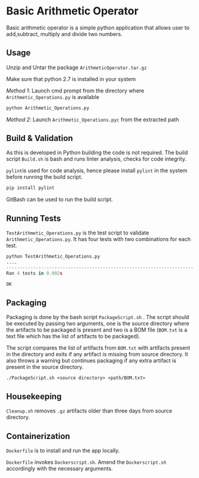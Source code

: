 # Basic Arithmetic Operator

Basic arithmetic operator is a simple python application that allows user to add,subtract, multiply and divide two numbers.

## Usage

Unzip and Untar the package `ArithmeticOperator.tar.gz`

Make sure that python 2.7 is installed in your system

_Method 1_:
Launch cmd prompt from the directory where `Arithmetic_Operations.py` is available


```python
python Arithmetic_Operations.py
```

_Method 2_: Launch `Arithmetic_Operations.pyc` from the extracted path

## Build & Validation

As this is developed in Python building the code is not required. The build script `Build.sh` is bash and runs linter analysis, checks for code integrity.

`pylint`is used for code analysis, hence please install `pylint` in the system before running the build script.

```python
pip install pylint
```

 GitBash can be used to run the build script.

## Running Tests

`TestArithmetic_Operations.py` is the test script to validate `Arithmetic_Operations.py`. It has four tests with two combinations for each test.

```python
python TestArithmetic_Operations.py
....
----------------------------------------------------------------------
Ran 4 tests in 0.002s

OK
```
## Packaging

Packaging is done by the bash script `PackageScript.sh`
. The script should be executed by passing two arguments, one is the source directory where the artifacts to be packaged is present and two is a BOM file (`BOM.txt` is a text file which has the list of artifacts to be packaged).

The script compares the list of artifacts from `BOM.txt` with artifacts present in the directory and exits if any artifact is missing from source directory. It also throws a warning but continues packaging if any extra artifact is present in the source directory.

```
./PackageScript.sh <source directory> <path/BOM.txt>
```

## Housekeeping

`Cleanup.sh` removes `.gz` artifacts older than three days from source directory.

## Containerization

`Dockerfile` is to install and run the app locally.

`Dockerfile` invokes `Dockerscript.sh`. Amend the `Dockerscript.sh` accordingly with the necessary arguments.
